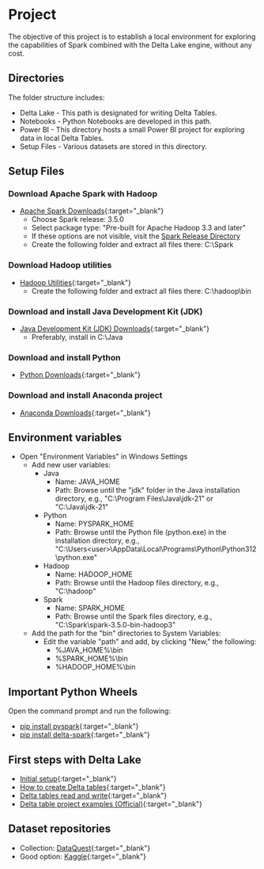 # Project

The objective of this project is to establish a local environment for exploring the capabilities of Spark combined with the Delta Lake engine, without any cost.

## Directories

The folder structure includes:
- Delta Lake  - This path is designated for writing Delta Tables.
- Notebooks   - Python Notebooks are developed in this path.
- Power BI    - This directory hosts a small Power BI project for exploring data in local Delta Tables.
- Setup Files - Various datasets are stored in this directory.

## Setup Files

### Download Apache Spark with Hadoop

- [Apache Spark Downloads](https://spark.apache.org/downloads.html){:target="_blank"}
  - Choose Spark release: 3.5.0
  - Select package type: "Pre-built for Apache Hadoop 3.3 and later"
  - If these options are not visible, visit the [Spark Release Directory](https://archive.apache.org/dist/spark/)
  - Create the following folder and extract all files there: C:\Spark

### Download Hadoop utilities

- [Hadoop Utilities](https://github.com/cdarlint/winutils/tree/master/hadoop-3.3.5/bin){:target="_blank"}
  - Create the following folder and extract all files there: C:\hadoop\bin

### Download and install Java Development Kit (JDK)

- [Java Development Kit (JDK) Downloads](https://www.oracle.com/java/technologies/downloads/){:target="_blank"}
  - Preferably, install in C:\Java

### Download and install Python

- [Python Downloads](https://www.python.org/downloads/){:target="_blank"}

### Download and install Anaconda project

- [Anaconda Downloads](https://www.anaconda.com/download){:target="_blank"}

## Environment variables

- Open "Environment Variables" in Windows Settings
  - Add new user variables:
    - Java
      - Name: JAVA_HOME
      - Path: Browse until the "jdk" folder in the Java installation directory, e.g., "C:\Program Files\Java\jdk-21" or "C:\Java\jdk-21"
    - Python
      - Name: PYSPARK_HOME
      - Path: Browse until the Python file (python.exe) in the installation directory, e.g., "C:\Users\<user>\AppData\Local\Programs\Python\Python312\python.exe"
    - Hadoop
      - Name: HADOOP_HOME
      - Path: Browse until the Hadoop files directory, e.g., "C:\hadoop"
    - Spark
      - Name: SPARK_HOME
      - Path: Browse until the Spark files directory, e.g., "C:\Spark\spark-3.5.0-bin-hadoop3"
  - Add the path for the "bin" directories to System Variables:
    - Edit the variable "path" and add, by clicking "New," the following:
      - %JAVA_HOME%\bin
      - %SPARK_HOME%\bin
      - %HADOOP_HOME%\bin

## Important Python Wheels

Open the command prompt and run the following:
- [pip install pyspark](https://pypi.org/project/pyspark/){:target="_blank"}
- [pip install delta-spark](https://pypi.org/project/delta-spark/){:target="_blank"}

## First steps with Delta Lake

- [Initial setup](https://docs.delta.io/latest/quick-start.html){:target="_blank"}
- [How to create Delta tables](https://delta.io/blog/2022-10-25-create-delta-lake-tables/){:target="_blank"}
- [Delta tables read and write](https://docs.delta.io/latest/delta-batch.html#language-python){:target="_blank"}
- [Delta table project examples (Official)](https://github.com/delta-io/delta/tree/master/examples/python){:target="_blank"}

## Dataset repositories

- Collection: [DataQuest](https://www.dataquest.io/blog/free-datasets-for-projects/){:target="_blank"}
- Good option: [Kaggle](https://www.kaggle.com/datasets){:target="_blank"}
